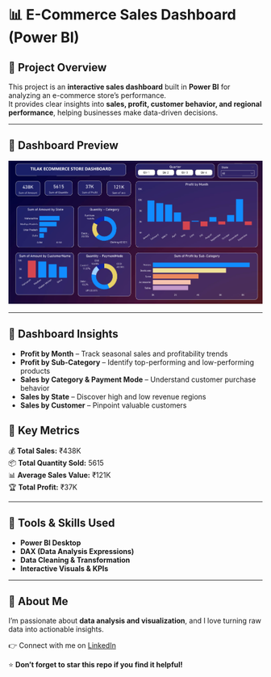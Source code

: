 # 📊 E-Commerce Sales Dashboard (Power BI)

## 🔹 Project Overview  
This project is an **interactive sales dashboard** built in **Power BI** for analyzing an e-commerce store’s performance.  
It provides clear insights into **sales, profit, customer behavior, and regional performance**, helping businesses make data-driven decisions.  

---

## 🔹 Dashboard Preview  

![E-Commerce Sales Dashboard](sales_dashboard.png)

---

## 🔹 Dashboard Insights  
- **Profit by Month** – Track seasonal sales and profitability trends  
- **Profit by Sub-Category** – Identify top-performing and low-performing products  
- **Sales by Category & Payment Mode** – Understand customer purchase behavior  
- **Sales by State** – Discover high and low revenue regions  
- **Sales by Customer** – Pinpoint valuable customers  

## 🔹 Key Metrics  

💰 **Total Sales:** ₹438K  
📦 **Total Quantity Sold:** 5615  
📊 **Average Sales Value:** ₹121K  
🏆 **Total Profit:** ₹37K  

---

## 🔹 Tools & Skills Used  

- **Power BI Desktop**  
- **DAX (Data Analysis Expressions)**  
- **Data Cleaning & Transformation**  
- **Interactive Visuals & KPIs**  

---

## 🔹 About Me  

I’m passionate about **data analysis and visualization**, and I love turning raw data into actionable insights.  

👉 Connect with me on [LinkedIn](https://www.linkedin.com/in/tilak-malviya-6596512b8/)  


⭐ **Don’t forget to star this repo if you find it helpful!**
